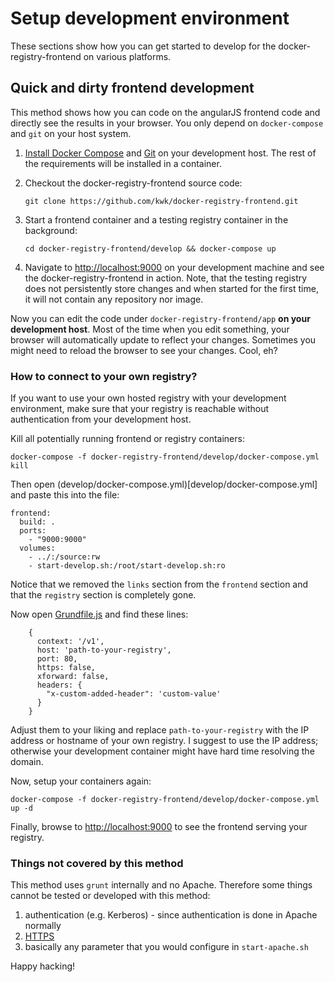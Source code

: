 # Setup development environment

These sections show how you can get started to develop for the docker-registry-frontend on various platforms.

## Quick and dirty frontend development

This method shows how you can code on the angularJS frontend code and directly see the results in your browser. You only depend on `docker-compose` and `git` on your host system.

1. [Install Docker Compose](https://docs.docker.com/compose/install/) and [Git](http://git-scm.com/downloads) on your development host. The rest of the requirements will be installed in a container.
1. Checkout the docker-registry-frontend source code:

   `git clone https://github.com/kwk/docker-registry-frontend.git`

1. Start a frontend container and a testing registry container in the background:

   `cd docker-registry-frontend/develop && docker-compose up`

1. Navigate to [http://localhost:9000](http://localhost:9000) on your development machine and see the docker-registry-frontend in action. Note, that the testing registry does not persistently store changes and when started for the first time, it will not contain any repository nor image.

Now you can edit the code under `docker-registry-frontend/app` **on your development host**. Most of the time when you edit something, your browser will automatically update to reflect your changes. Sometimes you might need to reload the browser to see your changes. Cool, eh?

### How to connect to your own registry?

If you want to use your own hosted registry with your development environment, make sure that your registry is reachable without authentication from your development host.

Kill all potentially running frontend or registry containers:

    docker-compose -f docker-registry-frontend/develop/docker-compose.yml kill

Then open (develop/docker-compose.yml)[develop/docker-compose.yml] and paste this into the file:

    frontend:
      build: .
      ports:
        - "9000:9000"
      volumes:
        - ../:/source:rw
        - start-develop.sh:/root/start-develop.sh:ro

Notice that we removed the `links` section from the `frontend` section and that the `registry` section is completely gone.

Now open [Grundfile.js](Gruntfile.js) and find these lines:

        {
          context: '/v1',
          host: 'path-to-your-registry',
          port: 80,
          https: false,
          xforward: false,
          headers: {
            "x-custom-added-header": 'custom-value'
          }
        }

Adjust them to your liking and replace `path-to-your-registry` with the IP address or hostname of your own registry. I suggest to use the IP address; otherwise your development container might have hard time resolving the domain.

Now, setup your containers again:

   `docker-compose -f docker-registry-frontend/develop/docker-compose.yml up -d`

Finally, browse to [http://localhost:9000](http://localhost:9000) to see the frontend serving your registry.

### Things not covered by this method

This method uses `grunt` internally and no Apache. Therefore some things cannot be tested or developed with this method:

1. authentication (e.g. Kerberos) - since authentication is done in Apache normally
1. [HTTPS](https://github.com/kwk/docker-registry-frontend#ssl-encryption)
1. basically any parameter that you would configure in `start-apache.sh`

Happy hacking!
